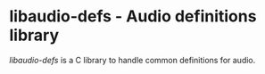 # libaudio-defs - Audio definitions library

_libaudio-defs_ is a C library to handle common definitions for audio.
